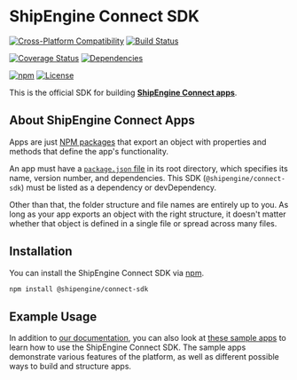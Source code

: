 ShipEngine Connect SDK
==============================================

[![Cross-Platform Compatibility](https://shipengine.github.io/img/badges/os-badges.svg)](https://github.com/ShipEngine/connect-sdk/actions)
[![Build Status](https://github.com/ShipEngine/connect-sdk/workflows/CI-CD/badge.svg)](https://github.com/ShipEngine/connect-sdk/actions)

[![Coverage Status](https://coveralls.io/repos/github/ShipEngine/connect-sdk/badge.svg?branch=master)](https://coveralls.io/github/ShipEngine/connect-sdk)
[![Dependencies](https://david-dm.org/ShipEngine/connect-sdk.svg)](https://david-dm.org/ShipEngine/connect-sdk)

[![npm](https://img.shields.io/npm/v/@shipengine/connect-sdk.svg)](https://www.npmjs.com/package/@shipengine/connect-sdk)
[![License](https://img.shields.io/npm/l/@shipengine/connect-sdk.svg)](LICENSE)



This is the official SDK for building [**ShipEngine Connect apps**](https://connect.shipengine.com/docs/).


About ShipEngine Connect Apps
--------------------------------------------
Apps are just [NPM packages](https://docs.npmjs.com/about-packages-and-modules) that export an object with properties and methods that define the app's functionality.

An app must have a [`package.json` file](https://docs.npmjs.com/files/package.json) in its root directory, which specifies its name, version number, and dependencies. This SDK (`@shipengine/connect-sdk`) must be listed as a dependency or devDependency.

Other than that, the folder structure and file names are entirely up to you.  As long as your app exports an object with the right structure, it doesn't matter whether that object is defined in a single file or spread across many files.



Installation
--------------------------
You can install the ShipEngine Connect SDK via [npm](https://docs.npmjs.com/about-npm/).

```bash
npm install @shipengine/connect-sdk
```



Example Usage
-----------------------
In addition to [our documentation](https://connect.shipengine.com/docs/), you can also look at [these sample apps](https://github.com/ShipEngine/connect-sample-apps) to learn how to use the ShipEngine Connect SDK.  The sample apps demonstrate various features of the platform, as well as different possible ways to build and structure apps.
